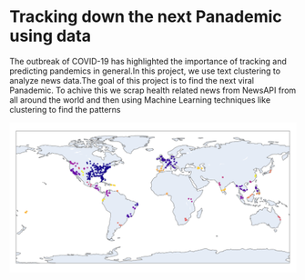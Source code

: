 # Tracking down the next Panademic using data

The outbreak of COVID-19 has highlighted the importance of tracking and predicting pandemics in general.In this project, we use text clustering to analyze news data.The goal of this project is to find the next viral Panademic. To achive this we scrap health related news from NewsAPI from all around the world and then using Machine Learning techniques like clustering to find the patterns

![plot](./pngs/world1.png)
